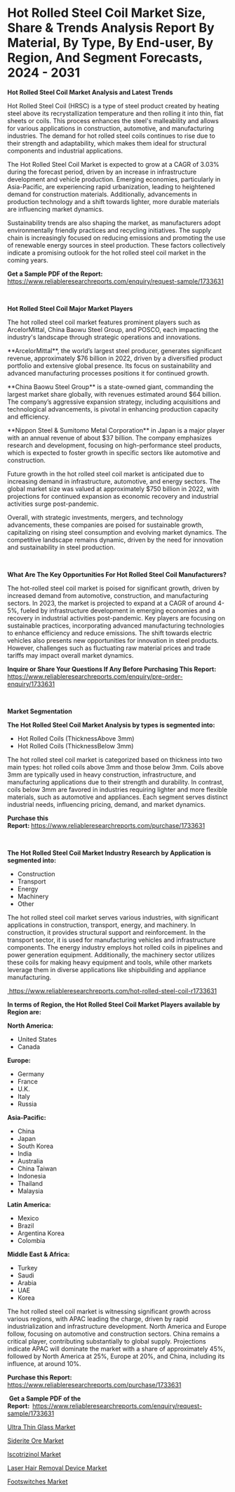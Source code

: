 <p><h1>Hot Rolled Steel Coil Market Size, Share & Trends Analysis Report By Material, By Type, By End-user, By Region, And Segment Forecasts, 2024 - 2031</h1></p><p><strong>Hot Rolled Steel Coil Market Analysis and Latest Trends</strong></p>
<p><p>Hot Rolled Steel Coil (HRSC) is a type of steel product created by heating steel above its recrystallization temperature and then rolling it into thin, flat sheets or coils. This process enhances the steel's malleability and allows for various applications in construction, automotive, and manufacturing industries. The demand for hot rolled steel coils continues to rise due to their strength and adaptability, which makes them ideal for structural components and industrial applications.</p><p>The Hot Rolled Steel Coil Market is expected to grow at a CAGR of 3.03% during the forecast period, driven by an increase in infrastructure development and vehicle production. Emerging economies, particularly in Asia-Pacific, are experiencing rapid urbanization, leading to heightened demand for construction materials. Additionally, advancements in production technology and a shift towards lighter, more durable materials are influencing market dynamics. </p><p>Sustainability trends are also shaping the market, as manufacturers adopt environmentally friendly practices and recycling initiatives. The supply chain is increasingly focused on reducing emissions and promoting the use of renewable energy sources in steel production. These factors collectively indicate a promising outlook for the hot rolled steel coil market in the coming years.</p></p>
<p><strong>Get a Sample PDF of the Report:&nbsp;</strong> <a href="https://www.reliableresearchreports.com/enquiry/request-sample/1733631?utm_campaign=16&utm_medium=2&utm_source=Github&utm_content=ia&utm_term=04112024&utm_id=hot-rolled-steel-coil">https://www.reliableresearchreports.com/enquiry/request-sample/1733631</a></p>
<p>&nbsp;</p>
<p><strong>Hot Rolled Steel Coil Major Market Players</strong></p>
<p><p>The hot rolled steel coil market features prominent players such as ArcelorMittal, China Baowu Steel Group, and POSCO, each impacting the industry's landscape through strategic operations and innovations.</p><p>**ArcelorMittal**, the world’s largest steel producer, generates significant revenue, approximately $76 billion in 2022, driven by a diversified product portfolio and extensive global presence. Its focus on sustainability and advanced manufacturing processes positions it for continued growth.</p><p>**China Baowu Steel Group** is a state-owned giant, commanding the largest market share globally, with revenues estimated around $64 billion. The company’s aggressive expansion strategy, including acquisitions and technological advancements, is pivotal in enhancing production capacity and efficiency.</p><p>**Nippon Steel & Sumitomo Metal Corporation** in Japan is a major player with an annual revenue of about $37 billion. The company emphasizes research and development, focusing on high-performance steel products, which is expected to foster growth in specific sectors like automotive and construction.</p><p>Future growth in the hot rolled steel coil market is anticipated due to increasing demand in infrastructure, automotive, and energy sectors. The global market size was valued at approximately $750 billion in 2022, with projections for continued expansion as economic recovery and industrial activities surge post-pandemic.</p><p>Overall, with strategic investments, mergers, and technology advancements, these companies are poised for sustainable growth, capitalizing on rising steel consumption and evolving market dynamics. The competitive landscape remains dynamic, driven by the need for innovation and sustainability in steel production.</p></p>
<p>&nbsp;</p>
<p><strong>What Are The Key Opportunities For Hot Rolled Steel Coil Manufacturers?</strong></p>
<p><p>The hot-rolled steel coil market is poised for significant growth, driven by increased demand from automotive, construction, and manufacturing sectors. In 2023, the market is projected to expand at a CAGR of around 4-5%, fueled by infrastructure development in emerging economies and a recovery in industrial activities post-pandemic. Key players are focusing on sustainable practices, incorporating advanced manufacturing technologies to enhance efficiency and reduce emissions. The shift towards electric vehicles also presents new opportunities for innovation in steel products. However, challenges such as fluctuating raw material prices and trade tariffs may impact overall market dynamics.</p></p>
<p><strong>Inquire or Share Your Questions If Any Before Purchasing This Report:</strong> <a href="https://www.reliableresearchreports.com/enquiry/pre-order-enquiry/1733631?utm_campaign=16&utm_medium=2&utm_source=Github&utm_content=ia&utm_term=04112024&utm_id=hot-rolled-steel-coil">https://www.reliableresearchreports.com/enquiry/pre-order-enquiry/1733631</a></p>
<p>&nbsp;</p>
<p><strong>Market Segmentation</strong></p>
<p><strong>The Hot Rolled Steel Coil Market Analysis by types is segmented into:</strong></p>
<p><ul><li>Hot Rolled Coils (ThicknessAbove 3mm)</li><li>Hot Rolled Coils (ThicknessBelow 3mm)</li></ul></p>
<p><p>The hot rolled steel coil market is categorized based on thickness into two main types: hot rolled coils above 3mm and those below 3mm. Coils above 3mm are typically used in heavy construction, infrastructure, and manufacturing applications due to their strength and durability. In contrast, coils below 3mm are favored in industries requiring lighter and more flexible materials, such as automotive and appliances. Each segment serves distinct industrial needs, influencing pricing, demand, and market dynamics.</p></p>
<p><strong>Purchase this Report:&nbsp;</strong><a href="https://www.reliableresearchreports.com/purchase/1733631?utm_campaign=16&utm_medium=2&utm_source=Github&utm_content=ia&utm_term=04112024&utm_id=hot-rolled-steel-coil">https://www.reliableresearchreports.com/purchase/1733631</a></p>
<p>&nbsp;</p>
<p><strong>The Hot Rolled Steel Coil Market Industry Research by Application is segmented into:</strong></p>
<p><ul><li>Construction</li><li>Transport</li><li>Energy</li><li>Machinery</li><li>Other</li></ul></p>
<p><p>The hot rolled steel coil market serves various industries, with significant applications in construction, transport, energy, and machinery. In construction, it provides structural support and reinforcement. In the transport sector, it is used for manufacturing vehicles and infrastructure components. The energy industry employs hot rolled coils in pipelines and power generation equipment. Additionally, the machinery sector utilizes these coils for making heavy equipment and tools, while other markets leverage them in diverse applications like shipbuilding and appliance manufacturing.</p></p>
<p><a href="https://www.reliableresearchreports.com/hot-rolled-steel-coil-r1733631?utm_campaign=16&utm_medium=2&utm_source=Github&utm_content=ia&utm_term=04112024&utm_id=hot-rolled-steel-coil">&nbsp;https://www.reliableresearchreports.com/hot-rolled-steel-coil-r1733631</a></p>
<p><strong>In terms of Region, the Hot Rolled Steel Coil Market Players available by Region are:</strong></p>
<p>
    <p> <strong> North America: </strong>
        <ul>
            <li>United States</li>
            <li>Canada</li>
        </ul>
        </p> 
    <p> <strong> Europe: </strong>
        <ul>
            <li>Germany</li>
            <li>France</li>
            <li>U.K.</li>
            <li>Italy</li>
            <li>Russia</li>
        </ul>
        </p> 
    <p> <strong> Asia-Pacific: </strong>
        <ul>
            <li>China</li>
            <li>Japan</li>
            <li>South Korea</li>
            <li>India</li>
            <li>Australia</li>
            <li>China Taiwan</li>
            <li>Indonesia</li>
            <li>Thailand</li>
            <li>Malaysia</li>
        </ul>
        </p> 
    <p> <strong> Latin America: </strong>
        <ul>
            <li>Mexico</li>
            <li>Brazil</li>
            <li>Argentina Korea</li>
            <li>Colombia</li>
        </ul>
        </p> 
    <p> <strong> Middle East & Africa: </strong>
        <ul>
            <li>Turkey</li>
            <li>Saudi</li>
            <li>Arabia</li>
            <li>UAE</li>
            <li>Korea</li>
        </ul>
    </p>
    </p>
<p><p>The hot rolled steel coil market is witnessing significant growth across various regions, with APAC leading the charge, driven by rapid industrialization and infrastructure development. North America and Europe follow, focusing on automotive and construction sectors. China remains a critical player, contributing substantially to global supply. Projections indicate APAC will dominate the market with a share of approximately 45%, followed by North America at 25%, Europe at 20%, and China, including its influence, at around 10%.</p></p>
<p><strong>Purchase this Report: </strong><a href="https://www.reliableresearchreports.com/purchase/1733631?utm_campaign=16&utm_medium=2&utm_source=Github&utm_content=ia&utm_term=04112024&utm_id=hot-rolled-steel-coil">https://www.reliableresearchreports.com/purchase/1733631</a></p>
<p>&nbsp;<strong>Get a Sample PDF of the Report:&nbsp;&nbsp;</strong><a href="https://www.reliableresearchreports.com/enquiry/request-sample/1733631?utm_campaign=16&utm_medium=2&utm_source=Github&utm_content=ia&utm_term=04112024&utm_id=hot-rolled-steel-coil">https://www.reliableresearchreports.com/enquiry/request-sample/1733631</a></p>
<p><strong></strong></p>
<p><p><a href="https://medium.com/@caren0ps/this-report-aims-to-provide-a-comprehensive-presentation-of-the-global-market-for-ultra-thin-glass-6fa07e2929e3?utm_campaign=16&utm_medium=2&utm_source=Github&utm_content=ia&utm_term=04112024&utm_id=hot-rolled-steel-coil">Ultra Thin Glass Market</a></p><p><a href="https://medium.com/@alkbshrblevitzpf/the-siderite-ore-market-prioritizes-cost-control-and-efficiency-enhancement-42fb15082743?utm_campaign=16&utm_medium=2&utm_source=Github&utm_content=ia&utm_term=04112024&utm_id=hot-rolled-steel-coil">Siderite Ore Market</a></p><p><a href="https://github.com/boringzqthorperec/Market-Research-Report-List-1/blob/main/iscotrizinol-market.md?utm_campaign=16&utm_medium=2&utm_source=Github&utm_content=ia&utm_term=04112024&utm_id=hot-rolled-steel-coil">Iscotrizinol Market</a></p><p><a href="https://issuu.com/reportprime-2/docs/laser-hair-removal-device-market-si_6dee18d9a5cac3?utm_campaign=16&utm_medium=2&utm_source=Github&utm_content=ia&utm_term=04112024&utm_id=hot-rolled-steel-coil">Laser Hair Removal Device Market</a></p><p><a href="https://issuu.com/reportprime-2/docs/footswitches-market-size-2030.pptx_bb31044da5fc58?utm_campaign=16&utm_medium=2&utm_source=Github&utm_content=ia&utm_term=04112024&utm_id=hot-rolled-steel-coil">Footswitches Market</a></p></p>